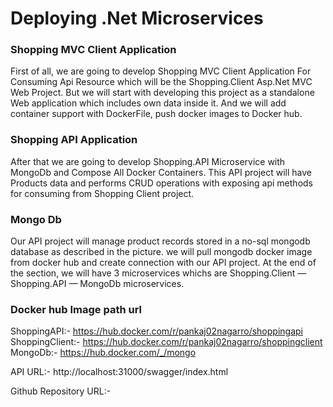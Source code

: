 # Deploying .Net Microservices 


### Shopping MVC Client Application
First of all, we are going to develop Shopping MVC Client Application For Consuming Api Resource which will be the Shopping.Client Asp.Net MVC Web Project. But we will start with developing this project as a standalone Web application which includes own data inside it. And we will add container support with DockerFile, push docker images to Docker hub.
### Shopping API Application
After that we are going to develop Shopping.API Microservice with MongoDb and Compose All Docker Containers.
This API project will have Products data and performs CRUD operations with exposing api methods for consuming from Shopping Client project.

### Mongo Db
Our API project will manage product records stored in a no-sql mongodb database as described in the picture.
we will pull mongodb docker image from docker hub and create connection with our API project.
At the end of the section, we will have 3 microservices whichs are Shopping.Client — Shopping.API — MongoDb microservices.

### Docker hub Image path url

ShoppingAPI:-     https://hub.docker.com/r/pankaj02nagarro/shoppingapi
ShoppingClient:-  https://hub.docker.com/r/pankaj02nagarro/shoppingclient
MongoDb:-         https://hub.docker.com/_/mongo


API URL:-         http://localhost:31000/swagger/index.html  

Github Repository URL:- 